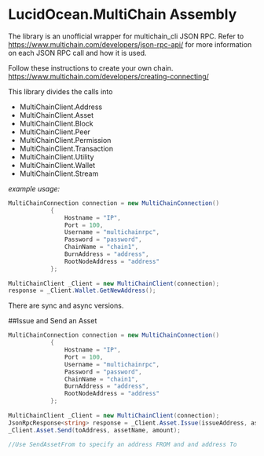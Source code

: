 # LucidOcean.MultiChain Assembly

The library is an unofficial wrapper for multichain_cli JSON RPC. 
Refer to https://www.multichain.com/developers/json-rpc-api/ for more information on each JSON RPC call and how it is used.

Follow these instructions to create your own chain. https://www.multichain.com/developers/creating-connecting/


This library divides the calls into 
 - MultiChainClient.Address
 - MultiChainClient.Asset
 - MultiChainClient.Block
 - MultiChainClient.Peer
 - MultiChainClient.Permission
 - MultiChainClient.Transaction
 - MultiChainClient.Utility
 - MultiChainClient.Wallet
 - MultiChainClient.Stream

*example usage:*
```csharp
MultiChainConnection connection = new MultiChainConnection()
            {
                Hostname = "IP",
                Port = 100,
                Username = "multichainrpc",
                Password = "password",
                ChainName = "chain1",
                BurnAddress = "address",
                RootNodeAddress = "address"
            };
            
MultiChainClient _Client = new MultiChainClient(connection);
response = _Client.Wallet.GetNewAddress();
```
There are sync and async versions.


##Issue and Send an Asset

```csharp
MultiChainConnection connection = new MultiChainConnection()
            {
                Hostname = "IP",
                Port = 100,
                Username = "multichainrpc",
                Password = "password",
                ChainName = "chain1",
                BurnAddress = "address",
                RootNodeAddress = "address"
            };
            
MultiChainClient _Client = new MultiChainClient(connection);
JsonRpcResponse<string> response = _Client.Asset.Issue(issueAddress, assetName, quantity, units);
_Client.Asset.Send(toAddress, assetName, amount);

//Use SendAssetFrom to specify an address FROM and and address To


```

